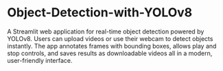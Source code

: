 # Object-Detection-with-YOLOv8
A Streamlit web application for real-time object detection powered by YOLOv8. Users can upload videos or use their webcam to detect objects instantly. The app annotates frames with bounding boxes, allows play and stop controls, and saves results as downloadable videos all in a modern, user-friendly interface.
